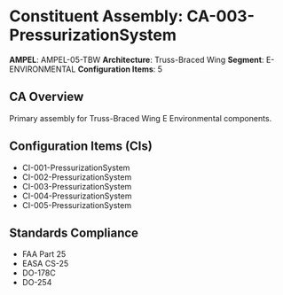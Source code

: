 # Constituent Assembly: CA-003-PressurizationSystem

**AMPEL**: AMPEL-05-TBW
**Architecture**: Truss-Braced Wing
**Segment**: E-ENVIRONMENTAL
**Configuration Items**: 5

## CA Overview
Primary assembly for Truss-Braced Wing E Environmental components.

## Configuration Items (CIs)
- CI-001-PressurizationSystem
- CI-002-PressurizationSystem
- CI-003-PressurizationSystem
- CI-004-PressurizationSystem
- CI-005-PressurizationSystem

## Standards Compliance
- FAA Part 25
- EASA CS-25
- DO-178C
- DO-254
